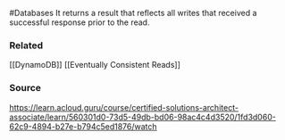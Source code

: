 #Databases 
It returns a result that reflects all writes that received a successful response prior to the read.
### Related
[[DynamoDB]]
[[Eventually Consistent Reads]]
### Source
https://learn.acloud.guru/course/certified-solutions-architect-associate/learn/560301d0-73d5-49db-bd06-98ac4c4d3520/1fd3d060-62c9-4894-b27e-b794c5ed1876/watch